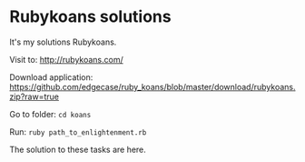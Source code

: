 # Rubykoans solutions


It's my solutions Rubykoans.

Visit to: <http://rubykoans.com/>

Download application: <https://github.com/edgecase/ruby_koans/blob/master/download/rubykoans.zip?raw=true>

Go to folder: `cd koans`

Run: `ruby path_to_enlightenment.rb`

The solution to these tasks are here.
